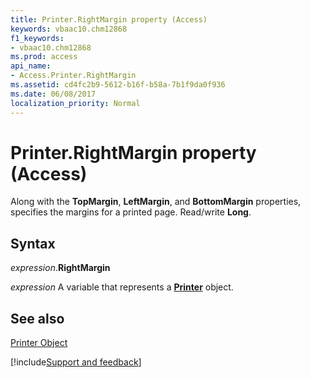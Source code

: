 ```yaml
---
title: Printer.RightMargin property (Access)
keywords: vbaac10.chm12868
f1_keywords:
- vbaac10.chm12868
ms.prod: access
api_name:
- Access.Printer.RightMargin
ms.assetid: cd4fc2b9-5612-b16f-b58a-7b1f9da0f936
ms.date: 06/08/2017
localization_priority: Normal
---
```



# Printer.RightMargin property (Access)

Along with the  **TopMargin**, **LeftMargin**, and **BottomMargin** properties, specifies the margins for a printed page. Read/write **Long**.


## Syntax

_expression_.**RightMargin**

_expression_ A variable that represents a **[Printer](Access.Printer.md)** object.


## See also


[Printer Object](Access.Printer.md)

[!include[Support and feedback](~/includes/feedback-boilerplate.md)]